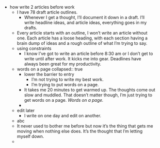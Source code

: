 - how write 2 articles before work
	- I have 78 draft article outlines.
		- Whenever I get a thought, I’ll document it down in a draft. I’ll write headline ideas, and article ideas, everything goes in my drafts.
	- Every article starts with an outline, I won’t write an article without one. Each article has a loose heading, with each section having a brain dump of ideas and a rough outline of what I’m trying to say.
	- using constraints
		- I know I’ve got to write an article before 8:30 am or I don’t get to write until after work. It kicks me into gear. Deadlines have always been great for my productivity.
	- words on a page
	  collapsed:: true
		- lower the barrier to entry
			- I’m not trying to write my best work.
			- I’m trying to put words on a page.
		- It takes me 20 minutes to get warmed up. The thoughts come out slow and muddled. That doesn’t matter though, I’m just trying to get words on a page. *Words on a page.*
		-
	- edit later
		- I write on one day and edit on another.
	- abc
	- It never used to bother me before but now it’s the thing that gets me moving when nothing else does. It’s the thought that I’m letting myself down.
	-